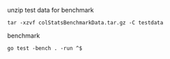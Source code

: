 unzip test data for benchmark
```
tar -xzvf colStatsBenchmarkData.tar.gz -C testdata
```

benchmark
```
go test -bench . -run ^$
```
